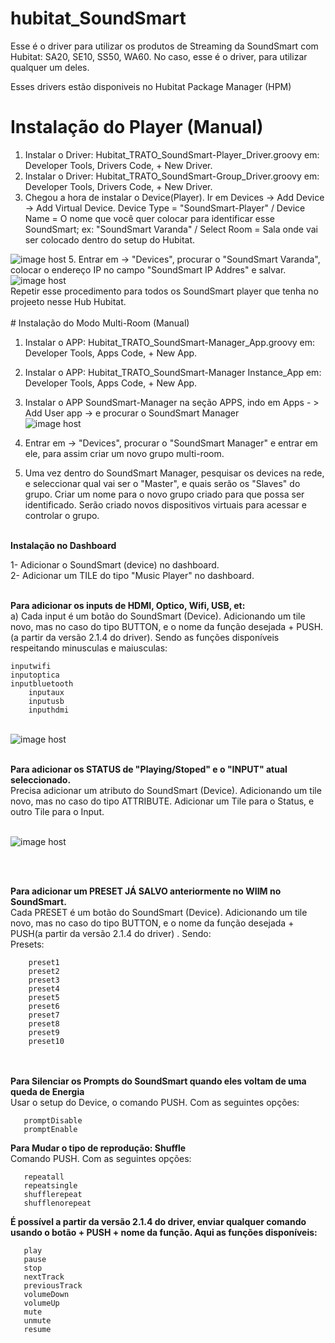 # hubitat_SoundSmart 


Esse é o driver para utilizar os produtos de Streaming da SoundSmart com Hubitat: SA20, SE10, SS50, WA60.
No caso, esse é o driver, para utilizar qualquer um deles. 

Esses drivers estão disponiveis no Hubitat Package Manager (HPM)

# Instalação do Player (Manual)
1. Instalar o Driver: Hubitat_TRATO_SoundSmart-Player_Driver.groovy em: Developer Tools, Drivers Code, + New Driver.
2. Instalar o Driver: Hubitat_TRATO_SoundSmart-Group_Driver.groovy em: Developer Tools, Drivers Code, + New Driver.
3. Chegou a hora de instalar o Device(Player). Ir em Devices  -> Add Device -> Add Virtual Device. Device Type = "SoundSmart-Player" / Device Name = O nome que você quer colocar para identificar esse SoundSmart; ex: "SoundSmart Varanda" / Select Room = Sala onde vai ser colocado dentro do setup do Hubitat.
<img src="https://images2.imgbox.com/21/b5/Vq8GrOdS_o.jpg" alt="image host"/>
5. Entrar em   -> "Devices", procurar o "SoundSmart Varanda", colocar o endereço IP no campo "SoundSmart IP Addres" e salvar. 
<img src="https://images2.imgbox.com/cf/a0/yaG5MWmw_o.jpg" alt="image host"/>

<br>
Repetir esse procedimento para todos os SoundSmart player que tenha no projeeto nesse Hub Hubitat.
<br>
<br>
# Instalação do Modo Multi-Room  (Manual) 

1. Instalar o APP: Hubitat_TRATO_SoundSmart-Manager_App.groovy em: Developer Tools, Apps Code, + New App.  
3. Instalar o APP: Hubitat_TRATO_SoundSmart-Manager Instance_App em: Developer Tools, Apps Code, + New App. 
4. Instalar o APP SoundSmart-Manager na seção APPS, indo em Apps - > Add User app -> e procurar o SoundSmart Manager  
<img src="https://images2.imgbox.com/b1/4c/KCLLluZ6_o.jpg" alt="image host"/></a>

6. Entrar em   -> "Devices", procurar o "SoundSmart Manager" e entrar em ele, para assim criar um novo grupo multi-room.
   
8. Uma vez dentro do SoundSmart Manager, pesquisar os devices na rede, e seleccionar qual vai ser o "Master", e quais serão os "Slaves" do grupo. Criar um nome para o novo grupo criado para que possa ser identificado. Serão criado novos dispositivos virtuais para acessar e controlar o grupo.
   

<br>
<b>Instalação no Dashboard </b> 

1- Adicionar o SoundSmart (device) no dashboard.  
2- Adicionar um TILE do tipo "Music Player" no dashboard.   

</br>
<b>Para adicionar os inputs de HDMI, Optico, Wifi, USB, et:  </b> <br> 
a) Cada input é um botão do SoundSmart (Device). Adicionando um tile novo, mas no caso do tipo BUTTON, e o nome da função desejada + PUSH.(a partir da versão 2.1.4 do driver).  Sendo as funções disponíveis respeitando minusculas e maiusculas:


	inputwifi   
	inputoptica  
	inputbluetooth  
        inputaux   
        inputusb  
        inputhdmi    
<br>
<img src="https://images2.imgbox.com/98/9c/Xeb70KvD_o.png" alt="image host"/></a>        
<br><br>

<b>Para adicionar os STATUS de "Playing/Stoped" e o "INPUT" atual seleccionado. </b><br>
 Precisa adicionar um atributo do SoundSmart (Device). Adicionando um tile novo, mas no caso do tipo ATTRIBUTE. Adicionar um Tile para o Status, e outro Tile para o Input.
<br><br>

<img src="https://images2.imgbox.com/73/c7/20O5bZAO_o.png" alt="image host"/></a>

<br><br>


<b>Para adicionar um PRESET JÁ SALVO  anteriormente no WIIM no SoundSmart. </b> 
<br> 
 Cada PRESET é um botão do SoundSmart (Device). Adicionando um tile novo, mas no caso do tipo BUTTON, e o nome da função desejada + PUSH(a partir da versão 2.1.4 do driver) . Sendo:
<br>
Presets: 

        preset1 
        preset2  
        preset3  
        preset4  
        preset5 
        preset6  
        preset7  
        preset8  
        preset9  
        preset10  
<br><br>
<b>Para Silenciar os Prompts do SoundSmart quando eles voltam de uma queda de Energia</b> <br> 
Usar o setup do Device, o comando PUSH. Com as seguintes opções:

       promptDisable 
       promptEnable 

<b>Para Mudar o tipo de reprodução: Shuffle  </b> <br> 
Comando PUSH. Com as seguintes opções:

       repeatall 
       repeatsingle
       shufflerepeat 
       shufflenorepeat
       

<b>É possível a partir da versão 2.1.4 do driver, enviar qualquer comando usando o botão + PUSH + nome da função. Aqui as funções disponíveis:  </b> <br> 

       play 
       pause
       stop 
       nextTrack
       previousTrack
       volumeDown
       volumeUp
       mute
       unmute
       resume
       
